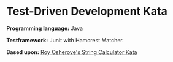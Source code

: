 # Test-Driven Development Kata

**Programming language:** Java

**Testframework:** Junit with Hamcrest Matcher.

**Based upon:** [Roy Osherove's String Calculator Kata](http://osherove.com/tdd-kata-1/)